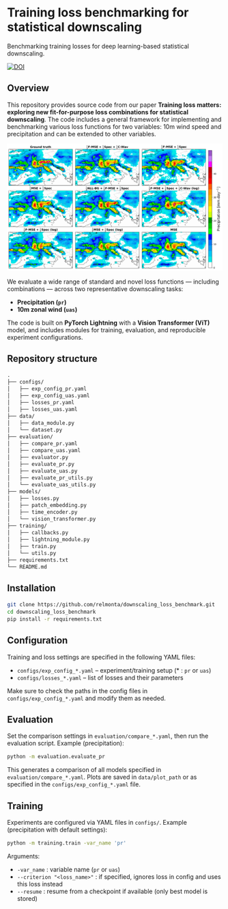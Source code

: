 # Training loss benchmarking for statistical downscaling

Benchmarking training losses for deep learning-based statistical downscaling.

[![DOI](https://zenodo.org/badge/733070317.svg)](https://zenodo.org/doi/10.5281/zenodo.17185802)

## Overview

This repository provides source code from our paper **Training loss matters: exploring new fit-for-purpose loss combinations for statistical downscaling**. The code includes a general framework for implementing and benchmarking various loss functions for two variables: 10m wind speed and precipitation and can be extended to other variables.

![](data/plot_path/png/pr/best_of_visually_all/event_zoom_2020-03-02.png)

We evaluate a wide range of standard and novel loss functions — including combinations — across two representative downscaling tasks:

* **Precipitation (`pr`)**
* **10m zonal wind (`uas`)**

The code is built on **PyTorch Lightning** with a **Vision Transformer (ViT)** model, and includes modules for training, evaluation, and reproducible experiment configurations.

## Repository structure

```
.
├── configs/
│   ├── exp_config_pr.yaml
│   ├── exp_config_uas.yaml
│   ├── losses_pr.yaml
│   ├── losses_uas.yaml
├── data/
│   ├── data_module.py
│   └── dataset.py
├── evaluation/
│   ├── compare_pr.yaml
│   ├── compare_uas.yaml
│   ├── evaluator.py    
│   ├── evaluate_pr.py
│   ├── evaluate_uas.py
│   ├── evaluate_pr_utils.py
│   └── evaluate_uas_utils.py
├── models/
│   ├── losses.py
│   ├── patch_embedding.py
│   ├── time_encoder.py
│   └── vision_transformer.py
├── training/
│   ├── callbacks.py
│   ├── lightning_module.py
│   ├── train.py
│   └── utils.py
├── requirements.txt
└── README.md
```

## Installation

```bash
git clone https://github.com/relmonta/downscaling_loss_benchmark.git
cd downscaling_loss_benchmark
pip install -r requirements.txt
```
## Configuration

Training and loss settings are specified in the following YAML files:
* `configs/exp_config_*.yaml` – experiment/training setup (* : `pr` or `uas`)
* `configs/losses_*.yaml` – list of losses and their parameters


Make sure to check the paths in the config files in `configs/exp_config_*.yaml` and modify them as needed.

## Evaluation

Set the comparison settings in `evaluation/compare_*.yaml`, then run the evaluation script.
Example (precipitation):

```bash
python -m evaluation.evaluate_pr
```

This generates a comparison of all models specified in `evaluation/compare_*.yaml`. Plots are saved in `data/plot_path` or as specified in the `configs/exp_config_*.yaml` file.

## Training

Experiments are configured via YAML files in `configs/`.
Example (precipitation with default settings):

```bash
python -m training.train -var_name 'pr'
```

Arguments:

* `-var_name` : variable name (`pr` or `uas`)
* `--criterion "<loss_name>"` : if specified, ignores loss in config and uses this loss instead
* `--resume` : resume from a checkpoint if available (only best model is stored)
